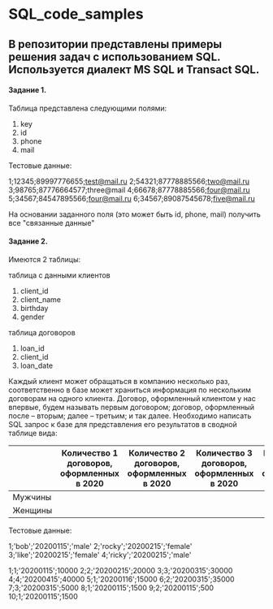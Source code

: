 # SQL_code_samples

## В репозитории представлены примеры решения задач с использованием SQL. Используется диалект MS SQL и Transact SQL.

#### Задание 1.

Таблица представлена следующими полями:
1) key
2) id
3) phone
4) mail

Тестовые данные:

1;12345;89997776655;test@mail.ru
2;54321;87778885566;two@mail.ru
3;98765;87776664577;three@mail
4;66678;87778885566;four@mail.ru
5;34567;84547895566;four@mail.ru
6;34567;89087545678;five@mail.ru

На основании заданного поля (это может быть id, phone, mail) получить все "связанные данные"

#### Задание 2.

Имеются 2 таблицы:

таблица с данными клиентов

1) client_id
2) client_name
3) birthday
4) gender

таблица договоров

1) loan_id
2) client_id
3) loan_date

Каждый клиент может обращаться в компанию несколько раз, соответственно в базе может храниться информация по нескольким договорам на одного клиента.
Договор, оформленный клиентом у нас впервые, будем называть первым договором; договор, оформленный после – вторым; далее – третьим; и так далее.
Необходимо написать SQL запрос к базе для представления его результатов в сводной таблице вида:

|     | Количество 1 договоров, оформленных в 2020 | Количество 2 договоров, оформленных в 2020 | Количество 3 договоров, оформленных в 2020 | Количество 4 договоров, оформленных в 2020 | ... |
| --- | ------------------------------------------ | ------------------------------------------ | ------------------------------------------ | ------------------------------------------ |:---:|
|Мужчины| | | | | |
|Женщины| | | | | |

Тестовые данные:

1;'bob';'20200115';'male'
2;'rocky';'20200215';'female'
3;'like';'20200215';'female'
4;'ricky';'20200215';'male'

1;1;'20200115';10000
2;2;'20200215';20000
3;3;'20200315';30000
4;4;'20200415';40000
5;1;'20200116';15000
6;2;'20200315';35000
7;3;'20200315';5000
8;1;'20200115';1500
9;2;'20200115';500
10;1;'20200115';1500
